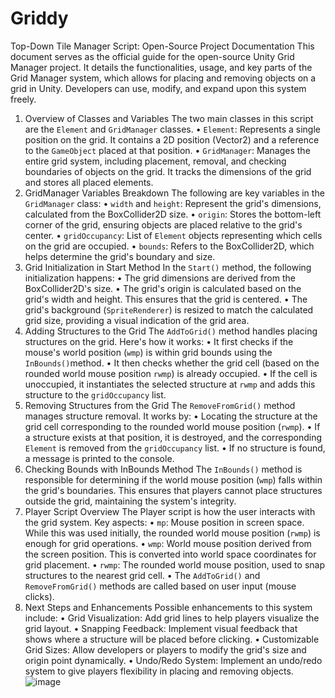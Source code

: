 # Griddy
Top-Down Tile Manager Script:
Open-Source Project Documentation
This document serves as the official guide for the open-source Unity Grid Manager project. It details the functionalities, usage, and key parts of the Grid Manager system, which allows for placing and removing objects on a grid in Unity. Developers can use, modify, and expand upon this system freely.
1.	Overview of Classes and Variables
The two main classes in this script are the `Element` and `GridManager` classes.
•	`Element`: Represents a single position on the grid. It contains a 2D position (Vector2) and a reference to the `GameObject` placed at that position.
•	`GridManager`: Manages the entire grid system, including placement, removal, and checking boundaries of objects on the grid. It tracks the dimensions of the grid and stores all placed elements.
2.	GridManager Variables Breakdown
The following are key variables in the `GridManager` class:
•	`width` and `height`: Represent the grid's dimensions, calculated from the BoxCollider2D size.
•	`origin`: Stores the bottom-left corner of the grid, ensuring objects are placed relative to the grid's center.
•	`gridOccupancy`: List of `Element` objects representing which cells on the grid are occupied.
•	`bounds`: Refers to the BoxCollider2D, which helps determine the grid's boundary and size.
3.	Grid Initialization in Start Method
In the `Start()` method, the following initialization happens:
•	The grid dimensions are derived from the BoxCollider2D's size.
•	The grid's origin is calculated based on the grid's width and height. This ensures that the grid is centered.
•	The grid's background (`SpriteRenderer`) is resized to match the calculated grid size, providing a visual indication of the grid area.
4.	Adding Structures to the Grid
The `AddToGrid()` method handles placing structures on the grid. Here's how it works:
•	It first checks if the mouse's world position (`wmp`) is within grid bounds using the `InBounds()`method.
•	It then checks whether the grid cell (based on the rounded world mouse position `rwmp`) is already occupied.
•	If the cell is unoccupied, it instantiates the selected structure at `rwmp` and adds this structure to the `gridOccupancy` list.
5.	Removing Structures from the Grid
The `RemoveFromGrid()` method manages structure removal. It works by:
•	Locating the structure at the grid cell corresponding to the rounded world mouse position (`rwmp`). 
•	If a structure exists at that position, it is destroyed, and the corresponding `Element` is removed from the `gridOccupancy` list.
•	If no structure is found, a message is printed to the console.
6.	Checking Bounds with InBounds Method
The `InBounds()` method is responsible for determining if the world mouse position (`wmp`) falls within the grid's boundaries. This ensures that players cannot place structures outside the grid, maintaining the system's integrity.
7.	Player Script Overview
The Player script is how the user interacts with the grid system. Key aspects:
•	`mp`: Mouse position in screen space. While this was used initially, the rounded world mouse position (`rwmp`) is enough for grid operations.
•	`wmp`: World mouse position derived from the screen position. This is converted into world space coordinates for grid placement.
•	`rwmp`: The rounded world mouse position, used to snap structures to the nearest grid cell.
•	The `AddToGrid()` and `RemoveFromGrid()` methods are called based on user input (mouse clicks).
 
8.	Next Steps and Enhancements
Possible enhancements to this system include:
•	Grid Visualization: Add grid lines to help players visualize the grid layout.
•	Snapping Feedback: Implement visual feedback that shows where a structure will be placed before clicking.
•	Customizable Grid Sizes: Allow developers or players to modify the grid's size and origin point dynamically.
•	Undo/Redo System: Implement an undo/redo system to give players flexibility in placing and removing objects.
![image](https://github.com/user-attachments/assets/91bac3b0-163e-4471-9ec5-46858adb51f5)

